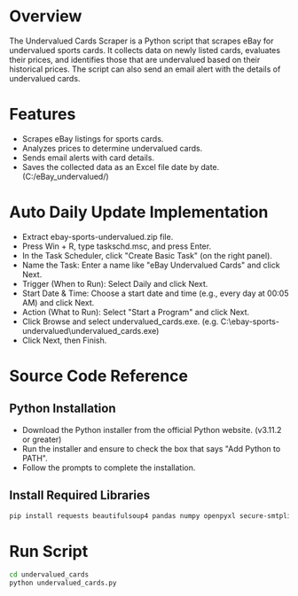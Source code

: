# Overview

The Undervalued Cards Scraper is a Python script that scrapes eBay for undervalued sports cards. It collects data on newly listed cards, evaluates their prices, and identifies those that are undervalued based on their historical prices. The script can also send an email alert with the details of undervalued cards.

# Features

-   Scrapes eBay listings for sports cards.
-   Analyzes prices to determine undervalued cards.
-   Sends email alerts with card details.
-   Saves the collected data as an Excel file date by date.(C:/eBay_undervalued/)

# Auto Daily Update Implementation

-   Extract ebay-sports-undervalued.zip file.
-   Press Win + R, type taskschd.msc, and press Enter.
-   In the Task Scheduler, click "Create Basic Task" (on the right panel).
-   Name the Task: Enter a name like "eBay Undervalued Cards" and click Next.
-   Trigger (When to Run): Select Daily and click Next.
-   Start Date & Time: Choose a start date and time (e.g., every day at 00:05 AM) and click Next.
-   Action (What to Run): Select "Start a Program" and click Next.
-   Click Browse and select undervalued_cards.exe. (e.g. C:\ebay-sports-undervalued\undervalued_cards.exe)
-   Click Next, then Finish.

# Source Code Reference

## Python Installation

-   Download the Python installer from the official Python website. (v3.11.2 or greater)
-   Run the installer and ensure to check the box that says "Add Python to PATH".
-   Follow the prompts to complete the installation.

## Install Required Libraries

```bash
pip install requests beautifulsoup4 pandas numpy openpyxl secure-smtplib yagmail
```

# Run Script

```bash
cd undervalued_cards
python undervalued_cards.py
```
